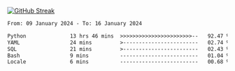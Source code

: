 [![GitHub Streak](https://streak-stats.demolab.com?user=renren-017&theme=sea&hide_border=true&background=DD272700)](https://git.io/streak-stats)

<!--START_SECTION:waka-->

```txt
From: 09 January 2024 - To: 16 January 2024

Python              13 hrs 46 mins  >>>>>>>>>>>>>>>>>>>>>>>--   92.47 %
YAML                24 mins         >------------------------   02.74 %
SQL                 21 mins         >------------------------   02.43 %
Bash                9 mins          -------------------------   01.04 %
Locale              6 mins          -------------------------   00.68 %
```

<!--END_SECTION:waka-->
